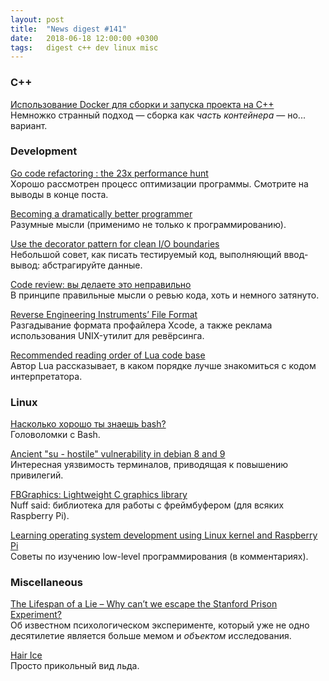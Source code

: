 ```yaml
---
layout: post
title:  "News digest #141"
date:   2018-06-18 12:00:00 +0300
tags:   digest c++ dev linux misc
---
```


### C++

[Использование Docker для сборки и запуска проекта на C++](https://habr.com/post/414109/)<br/>
Немножко странный подход — сборка как _часть контейнера_ — но... вариант.

### Development

[Go code refactoring : the 23x performance hunt](https://medium.com/@val_deleplace/go-code-refactoring-the-23x-performance-hunt-156746b522f7)<br/>
Хорошо рассмотрен процесс оптимизации программы. Смотрите на выводы в конце поста.

[Becoming a dramatically better programmer](https://recurse.henrystanley.com/post/better/)<br/>
Разумные мысли (применимо не только к программированию).

[Use the decorator pattern for clean I/O boundaries](http://rea.tech/use-the-decorator-pattern-for-clean-i-o-boundaries/)<br/>
Небольшой совет, как писать тестируемый код, выполняющий ввод-вывод: абстрагируйте данные.

[Code review: вы делаете это неправильно](https://habr.com/company/badoo/blog/413965/)<br/>
В принципе правильные мысли о ревью кода, хоть и немного затянуто.

[Reverse Engineering Instruments’ File Format](http://jamie-wong.com/post/reverse-engineering-instruments-file-format/)<br/>
Разгадывание формата профайлера Xcode, а также реклама использования UNIX-утилит для ревёрсинга.

[Recommended reading order of Lua code base](https://www.reddit.com/r/programming/comments/63hth/ask_reddit_which_oss_codebases_out_there_are_so/c02pxbp/)<br/>
Автор Lua рассказывает, в каком порядке лучше знакомиться с кодом интерпретатора.

### Linux

[Насколько хорошо ты знаешь bash?](https://habr.com/post/413935/)<br/>
Головоломки с Bash.

[Ancient "su - hostile" vulnerability in debian 8 and 9](https://j.ludost.net/blog/archives/2018/06/13/ancient_su_-_hostile_vulnerability_in_debian_8_and_9/)<br/>
Интересная уязвимость терминалов, приводящая к повышению привилегий.

[FBGraphics: Lightweight C graphics library](https://github.com/grz0zrg/fbg)<br/>
Nuff said: библиотека для работы с фреймбуфером (для всяких Raspberry Pi).

[Learning operating system development using Linux kernel and Raspberry Pi](https://news.ycombinator.com/item?id=17282000)<br/>
Советы по изучению low-level программирования (в комментариях).

### Miscellaneous

[The Lifespan of a Lie – Why can’t we escape the Stanford Prison Experiment?](https://news.ycombinator.com/item?id=17287319)<br/>
Об известном психологическом эксперименте, который уже не одно десятилетие является больше мемом и _объектом_ исследования.

[Hair Ice](https://en.wikipedia.org/wiki/Hair_ice)<br/>
Просто прикольный вид льда.
